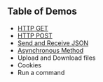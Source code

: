 ## Table of Demos
* [HTTP GET][1]
* [HTTP POST][2]
* [Send and Receive JSON][3]
* [Asynchronous Method][4]
* Upload and Download files
* Cookies
* Run a command

[1]: ./http_get.md "HTTP GET demo"
[2]: ./http_post.md "HTTP POST demo"
[3]: ./json.md "JSON demo"
[4]: ./asynchronous.md "Asynchronous Method demo"